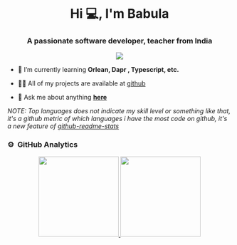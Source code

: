 <!--
**babula38/babula38** is a ✨ _special_ ✨ repository because its `README.md` (this file) appears on your GitHub profile.

Here are some ideas to get you started:

- 🔭 I’m currently working on ...
- 🌱 I’m currently learning ...
- 👯 I’m looking to collaborate on ...
- 🤔 I’m looking for help with ...
- 💬 Ask me about ...
- 📫 How to reach me: ...
- 😄 Pronouns: ...
- ⚡ Fun fact: ...
-->
<h1 align="center">Hi 💻, I'm Babula</h1>
<h3 align="center">A passionate software developer, teacher from India</h3>
	
<p align="center">
  <img src="https://komarev.com/ghpvc/?username=babula38&color=blue&style=flat">
</p>

- 🌱 I’m currently learning **Orlean, Dapr , Typescript, etc.**

- 👨‍💻 All of my projects are available at [github](https://github.com/babula38?tab=repositories)

- 💬 Ask me about anything **<a href="https://github.com/babula38/babula38/issues">here</a>**

<!-- - 📫 How to reach me **<a href="https://github.com/babula38/babula38/issues">here</a>** -->
<!--
### 🛠 &nbsp;Languages and Tools

<code>
	<img height="30" src="https://raw.githubusercontent.com/dotnet/brand/main/logo/dotnet-logo.jpg">
</code>
<br>
<!-- ![HTML5](https://img.shields.io/badge/-HTML5-%23E44D27?style=for-the-badge&logo=html5&logoColor=ffffff)
![CSS3](https://img.shields.io/badge/-CSS3-%231572B6?style=for-the-badge&logo=css3)
![JQuery](https://img.shields.io/badge/jQuery-0769AD?style=for-the-badge&logo=jquery&logoColor=white)
![React](https://img.shields.io/badge/-React-61DAFB?style=for-the-badge&logo=react&logoColor=ffffff)
![Tailwind Css](https://img.shields.io/badge/Tailwind_CSS-38B2AC?style=for-the-badge&logo=tailwind-css&logoColor=white)
<br>
![Git](https://img.shields.io/badge/-Git-%23F05032?style=for-the-badge&logo=git&logoColor=%23ffffff)
![GitHub](https://img.shields.io/badge/-GitHub-181717?style=for-the-badge&logo=github)
<br>
<br/> -->

*NOTE: Top languages does not indicate my skill level or something like that, it's a github metric of which languages i have the most code on github, it's a new feature of [github-readme-stats](https://github.com/babula38/github-readme-stats)*
	
### ⚙️ &nbsp;GitHub Analytics

<p align="center">
<a href="https://github.com/babula38">
  <img height="180em" src="https://github-readme-stats-eight-theta.vercel.app/api?username=babula38&show_icons=true&include_all_commits=true&count_private=true"/>
  <img height="180em" src="https://github-readme-stats-eight-theta.vercel.app/api/top-langs/?username=babula38&layout=compact&langs_count=8"/>
</a>
</p>
